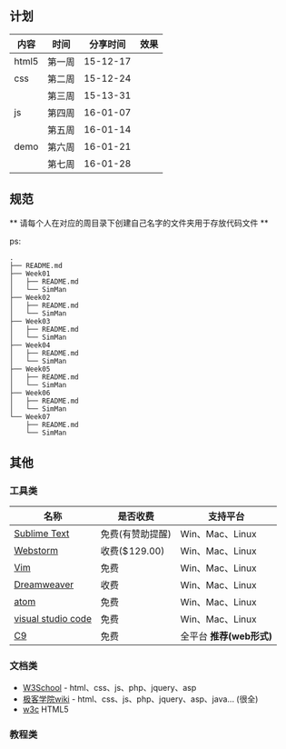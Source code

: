 
## 计划

内容 | 时间 |  分享时间 | 效果
------------ | ------------- | ------- | ------
html5 | 第一周 | 15-12-17
css   | 第二周 | 15-12-24
      | 第三周 | 15-13-31
js    | 第四周 | 16-01-07
	  | 第五周 | 16-01-14
demo  | 第六周 | 16-01-21
	  | 第七周 | 16-01-28
	  
	  
	  
## 规范

** 请每个人在对应的周目录下创建自己名字的文件夹用于存放代码文件 **

ps:

```
.
├── README.md
├── Week01
│   ├── README.md
│   └── SimMan
├── Week02
│   ├── README.md
│   └── SimMan
├── Week03
│   ├── README.md
│   └── SimMan
├── Week04
│   ├── README.md
│   └── SimMan
├── Week05
│   ├── README.md
│   └── SimMan
├── Week06
│   ├── README.md
│   └── SimMan
└── Week07
    ├── README.md
    └── SimMan
```
	  

## 其他

### 工具类

名称 | 是否收费 |  支持平台 | 
------------ | ------------- | -------
[Sublime Text](http://www.sublimetext.com/3) | 免费(有赞助提醒) | Win、Mac、Linux
[Webstorm](https://www.jetbrains.com/webstorm/) | 收费($ 129.00) | Win、Mac、Linux
[Vim](http://www.vim.org/download.php)| 免费 | Win、Mac、Linux
[Dreamweaver](http://www.adobe.com/products/dreamweaver.html) | 收费 | Win、Mac、Linux
[atom](https://atom.io/) | 免费 | Win、Mac、Linux
[visual studio code](https://code.visualstudio.com/) | 免费 | Win、Mac、Linux
[C9](https://c9.io/) | 免费 | 全平台 **推荐(web形式)**

### 文档类

- [W3School](http://www.w3school.com.cn/) - html、css、js、php、jquery、asp
- [极客学院wiki](http://wiki.jikexueyuan.com/) - html、css、js、php、jquery、asp、java... (很全)
- [w3c](http://www.w3.org/html/ig/zh/wiki/HTML5) HTML5

### 教程类

